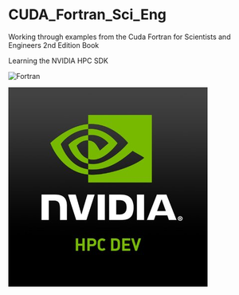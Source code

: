 # CUDA_Fortran_Sci_Eng
Working through examples from the Cuda Fortran for Scientists and Engineers 2nd Edition Book

Learning the NVIDIA HPC SDK

![Fortran](https://a11ybadges.com/badge?logo=fortran)



![alt text](https://github.com/ssoehdata/CUDA_Fortran_Sci_Eng/blob/main/nvidia_hpc_dev.jpg)
